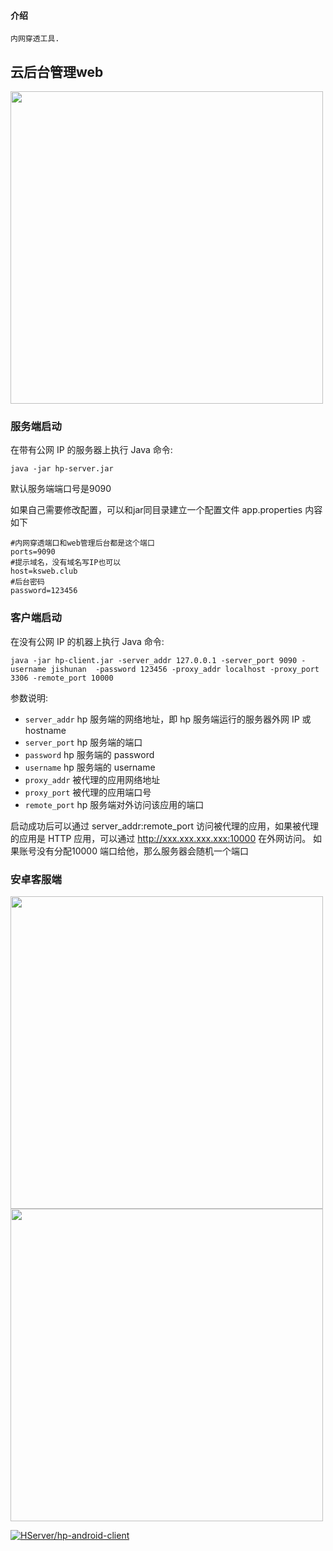 #### 介绍
    内网穿透工具.
    
## 云后台管理web

<img src="https://gitee.com/HServer/hp/raw/master/doc/log.png" width="500" />


### 服务端启动
在带有公网 IP 的服务器上执行 Java 命令:
```
java -jar hp-server.jar
```
默认服务端端口号是9090

如果自己需要修改配置，可以和jar同目录建立一个配置文件 app.properties 内容如下

```properties
#内网穿透端口和web管理后台都是这个端口
ports=9090
#提示域名，没有域名写IP也可以
host=ksweb.club
#后台密码
password=123456
```


### 客户端启动
在没有公网 IP 的机器上执行 Java 命令:
```
java -jar hp-client.jar -server_addr 127.0.0.1 -server_port 9090 -username jishunan  -password 123456 -proxy_addr localhost -proxy_port 3306 -remote_port 10000
```

参数说明:
- `server_addr` hp 服务端的网络地址，即 hp 服务端运行的服务器外网 IP 或 hostname
- `server_port` hp 服务端的端口
- `password` hp 服务端的 password
- `username` hp 服务端的 username
- `proxy_addr` 被代理的应用网络地址
- `proxy_port` 被代理的应用端口号
- `remote_port` hp 服务端对外访问该应用的端口

启动成功后可以通过 server_addr:remote_port 访问被代理的应用，如果被代理的应用是 HTTP 应用，可以通过 http://xxx.xxx.xxx.xxx:10000 在外网访问。
如果账号没有分配10000 端口给他，那么服务器会随机一个端口


### 安卓客服端

<img src="https://gitee.com/HServer/hp/raw/master/doc/a.jpg" width="500" />
<img src="https://gitee.com/HServer/hp/raw/master/doc/b.jpg" width="500" />


[![HServer/hp-android-client](https://gitee.com/HServer/hp-android-client/widgets/widget_card.svg?colors=4183c4,ffffff,ffffff,e3e9ed,666666,9b9b9b)](https://gitee.com/HServer/hp-android-client)
